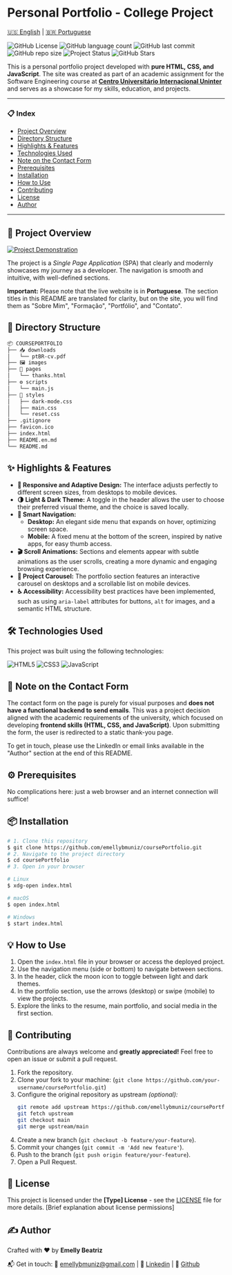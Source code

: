 # Personal Portfolio - College Project

[🇺🇸 English](./README.en.md) | [🇧🇷 Portuguese](./README.md)

![GitHub License](https://img.shields.io/github/license/emellybmuniz/coursePortfolio)
![GitHub language count](https://img.shields.io/github/languages/count/emellybmuniz/coursePortfolio)
![GitHub last commit](https://img.shields.io/github/last-commit/emellybmuniz/coursePortfolio)
![GitHub repo size](https://img.shields.io/github/repo-size/emellybmuniz/coursePortfolio)
![Project Status](https://img.shields.io/badge/Status%20-%20Completed%20-%20%234BC21E)
![GitHub Stars](https://img.shields.io/github/stars/emellybmuniz/coursePortfolio?style=social)

This is a personal portfolio project developed with **pure HTML, CSS, and JavaScript**. The site was created as part of an academic assignment for the Software Engineering course at **[Centro Universitário Internacional Uninter](https://www.uninter.com/)** and serves as a showcase for my skills, education, and projects.

---
### 📋 Index
- [Project Overview](#-project-overview)
- [Directory Structure](#-directory-structure)
- [Highlights & Features](#-highlights--features)
- [Technologies Used](#-technologies-used)
- [Note on the Contact Form](#-note-on-the-contact-form)
- [Prerequisites](#-prerequisites)
- [Installation](#-installation)
- [How to Use](#-how-to-use)
- [Contributing](#-contributing)
- [License](#-license)
- [Author](#-author)
---

## 🚀 Project Overview


[![Project Demonstration](images/project-demo.gif)](https://emellybmuniz.github.io/coursePortfolio/)

The project is a *Single Page Application* (SPA) that clearly and modernly showcases my journey as a developer. The navigation is smooth and intuitive, with well-defined sections.

**Important:** Please note that the live website is in **Portuguese**. The section titles in this README are translated for clarity, but on the site, you will find them as "Sobre Mim", "Formação", "Portfólio", and "Contato".

## 📂 Directory Structure
```bash
📦 COURSEPORTFOLIO
├── 📥 downloads
│   └── ptBR-cv.pdf
├── 🖼️ images
├── 📄 pages
│   └── thanks.html
├── ⚙️ scripts
│   └── main.js
├── 🎨 styles
│   ├── dark-mode.css
│   ├── main.css
│   └── reset.css
├── .gitignore
├── favicon.ico
├── index.html
├── README.en.md
└── README.md
```

## ✨ Highlights & Features
- **🎨 Responsive and Adaptive Design:** The interface adjusts perfectly to different screen sizes, from desktops to mobile devices.
- **🌗 Light & Dark Theme:** A toggle in the header allows the user to choose their preferred visual theme, and the choice is saved locally.
- **🧭 Smart Navigation:**
  - **Desktop:** An elegant side menu that expands on hover, optimizing screen space.
  - **Mobile:** A fixed menu at the bottom of the screen, inspired by native apps, for easy thumb access.
- **🎬 Scroll Animations:** Sections and elements appear with subtle animations as the user scrolls, creating a more dynamic and engaging browsing experience.
- **🎠 Project Carousel:** The portfolio section features an interactive carousel on desktops and a scrollable list on mobile devices.
- **♿ Accessibility:** Accessibility best practices have been implemented, such as using `aria-label` attributes for buttons, `alt` for images, and a semantic HTML structure.

## 🛠️ Technologies Used

This project was built using the following technologies:

![HTML5](https://img.shields.io/badge/html5-%23E34F26.svg?style=for-the-badge&logo=html5&logoColor=white)
![CSS3](https://img.shields.io/badge/css3-%231572B6.svg?style=for-the-badge&logo=css3&logoColor=white)
![JavaScript](https://img.shields.io/badge/javascript-%23323330.svg?style=for-the-badge&logo=javascript&logoColor=%23F7DF1E)

## 📝 Note on the Contact Form

The contact form on the page is purely for visual purposes and **does not have a functional backend to send emails**. This was a project decision aligned with the academic requirements of the university, which focused on developing **frontend skills (HTML, CSS, and JavaScript)**. Upon submitting the form, the user is redirected to a static thank-you page.

To get in touch, please use the LinkedIn or email links available in the "Author" section at the end of this README.

## ⚙️ Prerequisites

No complications here: just a web browser and an internet connection will suffice!

## 📦 Installation

```bash
# 1. Clone this repository
$ git clone https://github.com/emellybmuniz/coursePortfolio.git
# 2. Navigate to the project directory
$ cd coursePortfolio 
# 3. Open in your browser

# Linux
$ xdg-open index.html

# macOS
$ open index.html 

# Windows
$ start index.html 
```

## 💡 How to Use

1. Open the `index.html` file in your browser or access the deployed project.
2. Use the navigation menu (side or bottom) to navigate between sections.
3. In the header, click the moon icon to toggle between light and dark themes.
4. In the portfolio section, use the arrows (desktop) or swipe (mobile) to view the projects.
5. Explore the links to the resume, main portfolio, and social media in the first section.

## 🤝 Contributing

Contributions are always welcome and **greatly appreciated!** Feel free to open an issue or submit a pull request.

1. Fork the repository.
2. Clone your fork to your machine: (`git clone https://github.com/your-username/coursePortfolio.git`)
3. Configure the original repository as upstream *(optional):*
    ```bash
    git remote add upstream https://github.com/emellybmuniz/coursePortfolio.git
    git fetch upstream
    git checkout main
    git merge upstream/main
    ```
4. Create a new branch (`git checkout -b feature/your-feature`).
5. Commit your changes (`git commit -m 'Add new feature'`).
6. Push to the branch (`git push origin feature/your-feature`).
7. Open a Pull Request.

## 🔑 License

This project is licensed under the **[Type] License** - see the [LICENSE](LICENSE) file for more details.
[Brief explanation about license permissions]

## ✍️ Author

Crafted with ❤️ by **Emelly Beatriz**

📬 Get in touch:
📧 emellybmuniz@gmail.com |
💼 [Linkedin](https://www.linkedin.com/in/emellybmuniz) |
🐙 [Github](https://github.com/emellybmuniz)
